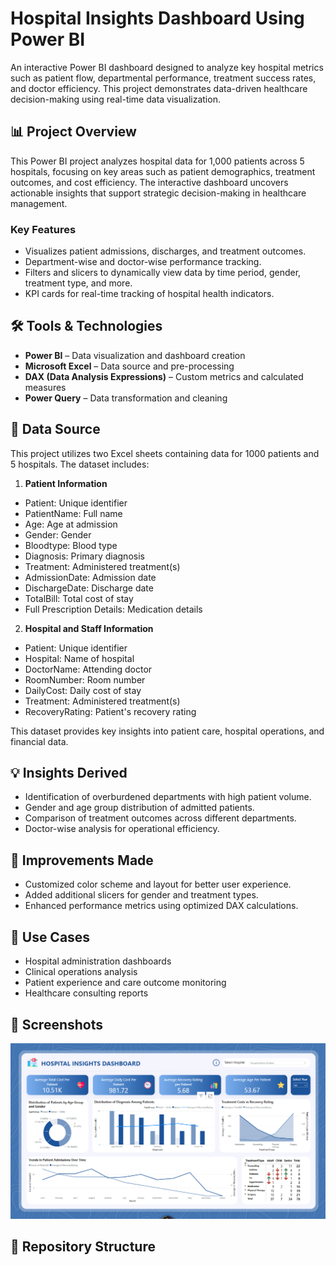 # Hospital Insights Dashboard Using Power BI

An interactive Power BI dashboard designed to analyze key hospital metrics such as patient flow, departmental performance, treatment success rates, and doctor efficiency. This project demonstrates data-driven healthcare decision-making using real-time data visualization.


## 📊 Project Overview

This Power BI project analyzes hospital data for 1,000 patients across 5 hospitals, focusing on key areas such as patient demographics, treatment outcomes, and cost efficiency. The interactive dashboard uncovers actionable insights that support strategic decision-making in healthcare management.

### Key Features

- Visualizes patient admissions, discharges, and treatment outcomes.
- Department-wise and doctor-wise performance tracking.
- Filters and slicers to dynamically view data by time period, gender, treatment type, and more.
- KPI cards for real-time tracking of hospital health indicators.

## 🛠 Tools & Technologies

- **Power BI** – Data visualization and dashboard creation
- **Microsoft Excel** – Data source and pre-processing
- **DAX (Data Analysis Expressions)** – Custom metrics and calculated measures
- **Power Query** – Data transformation and cleaning

## 📁 Data Source

This project utilizes two Excel sheets containing data for 1000 patients and 5 hospitals. The dataset includes:

1. **Patient Information**
- Patient: Unique identifier
- PatientName: Full name
- Age: Age at admission
- Gender: Gender
- Bloodtype: Blood type
- Diagnosis: Primary diagnosis
- Treatment: Administered treatment(s)
- AdmissionDate: Admission date
- DischargeDate: Discharge date
- TotalBill: Total cost of stay
- Full Prescription Details: Medication details
2. **Hospital and Staff Information**
- Patient: Unique identifier
- Hospital: Name of hospital
- DoctorName: Attending doctor
- RoomNumber: Room number
- DailyCost: Daily cost of stay
- Treatment: Administered treatment(s)
- RecoveryRating: Patient's recovery rating

This dataset provides key insights into patient care, hospital operations, and financial data.

## 💡 Insights Derived

- Identification of overburdened departments with high patient volume.
- Gender and age group distribution of admitted patients.
- Comparison of treatment outcomes across different departments.
- Doctor-wise analysis for operational efficiency.

## 🚀 Improvements Made

- Customized color scheme and layout for better user experience.
- Added additional slicers for gender and treatment types.
- Enhanced performance metrics using optimized DAX calculations.

## 📌 Use Cases

- Hospital administration dashboards
- Clinical operations analysis
- Patient experience and care outcome monitoring
- Healthcare consulting reports

## 📸 Screenshots

![Dashboard Screenshot](https://github.com/manishdevdi/Hospital-Insights-Dashboard/blob/main/Dashboard.png)

## 📂 Repository Structure

